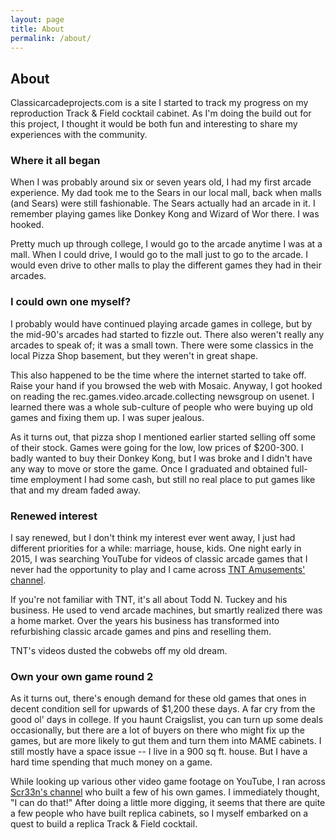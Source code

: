 ```yaml
---
layout: page
title: About
permalink: /about/
---
```


## About

Classicarcadeprojects.com is a site I started to track my progress on my reproduction Track & Field cocktail cabinet. As I'm doing the build out for this project, I thought it would be both fun and interesting to share my experiences with the community.

### Where it all began

When I was probably around six or seven years old, I had my first arcade experience. My dad took me to the Sears in our local mall, back when malls (and Sears) were still fashionable. The Sears actually had an arcade in it. I remember playing games like Donkey Kong and Wizard of Wor there. I was hooked.

Pretty much up through college, I would go to the arcade anytime I was at a mall. When I could drive, I would go to the mall just to go to the arcade. I would even drive to other malls to play the different games they had in their arcades.

### I could own one myself?

I probably would have continued playing arcade games in college, but by the mid-90's arcades had started to fizzle out. There also weren't really any arcades to speak of; it was a small town. There were some classics in the local Pizza Shop basement, but they weren't in great shape.

This also happened to be the time where the internet started to take off. Raise your hand if you browsed the web with Mosaic. Anyway, I got hooked on reading the rec.games.video.arcade.collecting newsgroup on usenet. I learned there was a whole sub-culture of people who were buying up old games and fixing them up. I was super jealous.

As it turns out, that pizza shop I mentioned earlier started selling off some of their stock. Games were going for the low, low prices of $200-300. I badly wanted to buy their Donkey Kong, but I was broke and I didn't have any way to move or store the game. Once I graduated and obtained full-time employment I had some cash, but still no real place to put games like that and my dream faded away.

### Renewed interest

I say renewed, but I don't think my interest ever went away, I just had different priorities for a while: marriage, house, kids. One night early in 2015, I was searching YouTube for videos of classic arcade games that I never had the opportunity to play and I came across [TNT Amusements' channel](https://www.youtube.com/user/tntamusements/videos).

If you're not familiar with TNT, it's all about Todd N. Tuckey and his business. He used to vend arcade machines, but smartly realized there was a home market. Over the years his business has transformed into refurbishing classic arcade games and pins and reselling them.

TNT's videos dusted the cobwebs off my old dream.

### Own your own game round 2

As it turns out, there's enough demand for these old games that ones in decent condition sell for upwards of $1,200 these days. A far cry from the good ol' days in college. If you haunt Craigslist, you can turn up some deals occasionally, but there are a lot of buyers on there who might fix up the games, but are more likely to gut them and turn them into MAME cabinets. I still mostly have a space issue -- I live in a 900 sq ft. house. But I have a hard time spending that much money on a game.

While looking up various other video game footage on YouTube, I ran across [Scr33n's channel](https://www.youtube.com/user/scr33n73/videos) who built a few of his own games. I immediately thought, "I can do that!" After doing a little more digging, it seems that there are quite a few people who have built replica cabinets, so I myself embarked on a quest to build a replica Track & Field cocktail.
